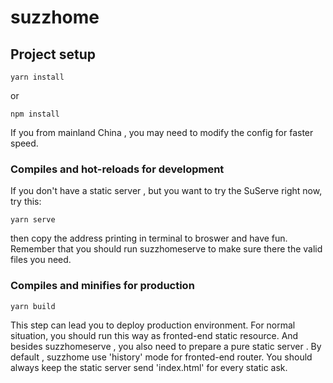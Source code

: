 # suzzhome

## Project setup
```
yarn install
```
or
```
npm install
```
If you from mainland China , you may need to modify the config for faster speed.

### Compiles and hot-reloads for development
If you don't have a static server , but you want to try the SuServe right now, try this:
```
yarn serve
```
then copy the address printing in terminal to broswer and have fun. Remember that you should run suzzhomeserve to make sure there the valid files you need.

### Compiles and minifies for production
```
yarn build
```
This step can lead you to deploy production environment. For normal situation, you should run this way as fronted-end static resource. And besides suzzhomeserve , you also need to prepare a pure static server . By default , suzzhome use 'history' mode for fronted-end router. You should always keep the static server send 'index.html' for every static ask.

